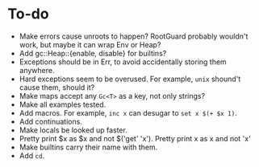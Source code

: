 # To-do

- Make errors cause unroots to happen? RootGuard probably wouldn't work, but maybe it can wrap Env or Heap?
- Add gc::Heap::{enable, disable} for builtins?
- Exceptions should be in Err, to avoid accidentally storing them anywhere.
- Hard exceptions seem to be overused. For example, `unix` shound't cause them, should it?
- Make maps accept any `Gc<T>` as a key, not only strings?
- Make all examples tested.
- Add macros. For example, `inc x` can desugar to `set x $(+ $x 1)`.
- Add continuations.
- Make locals be looked up faster.
- Pretty print $x as $x and not $('get' 'x'). Pretty print x as x and not 'x'
- Make builtins carry their name with them.
- Add `cd`.
